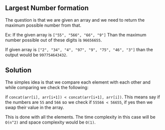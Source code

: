 ## Largest Number formation

The question is that we are given an array and we need to return the maximum possible number from that.

Ex: 
If the given array is `["55", "566", "66", "9"]` Than the maximum number possible out of these digits is `96656655`.

If given array is `["2", "34", "4", "97", "9", "75", "46", "3"]` than the output would be `997754643432`.

## Solution

The simples idea is that we compare each element with each other and while comparing we check the following:

if `concat(arr[i], arr[i+1]) < concat(arr[i+1], arr[i])`. This means say if the numbers are `55` and `566` so we check if 
`55566 < 56655`, if yes then we swap their value in the array.

This is done with all the elements. The time complexity in this case will be `O(n^2)` and space complexity would be `O(1)`.
